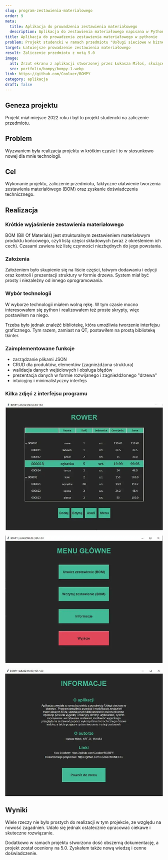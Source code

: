 ```yaml
---
slug: program-zestawienia-materialowego
order: 9
meta:
  title: Aplikacja do prowadzenia zestawienia materiałowego
  description: Aplikacja do zestawienia materiałowego napisana w Pythonie z użyciem Tkinter, ułatwia organizację i zarządzanie zasobami
title: Aplikacja do prowadzenia zestawienia materiałowego w pythonie
problem: Projekt studencki w ramach przedmiotu "Usługi sieciowe w biznesie"
target: Łatwiejsze prowadzenie zestawienia materiałowego
result: Zaliczenie przedmiotu z notą 5.0
image:
  alt: Zrzut ekranu z aplikacji stworzonej przez Łukasza Miłoś, służącej do prowadzenia zestawienia materiałowego
  src: portfolio/bompy/bompy-1.webp
link: https://github.com/Coolxer/BOMPY
category: aplikacja
draft: false
---
```


## Geneza projektu

Projekt miał miejsce 2022 roku i był to projekt studencki na zaliczenie przedmiotu.

## Problem

Wyzwaniem była realizacja projektu w krótkim czasie i to w stosunkowo nowej dla mnie technologii.

## Cel

Wykonanie projektu, zaliczenie przedmiotu, faktyczne ułatwienie tworzenia zestawienia materiałówego (BOM) oraz zyskanie doświadczenia technicznego.

## Realizacja

### Krótkie wyjaśnienie zestawienia materiałowego

BOM (Bill Of Materials) jest strukturalnym zestawieniem materiałowym produktu końcowego, czyli listą części składowych (wraz z określeniem ich cech). Czasami zawiera też listę czynności niezbędnych do jego powstania.

### Założenia

Założeniem było skupienie się na liście części, łatwym dodawaniu i edycji oraz kontroli i prezentacji struktury w formie drzewa. System miał być prosty i niezależny od innego oprogramowania.

### Wybór technologii

W wyborze technologii miałem wolną rękę. W tym czasie mocno interesowałem się python i realizowałem też proste skrypty, więc postawiłem na niego.

Trzeba było jednak znaleźć bibliotekę, która umożliwia tworzenie interfejsu graficznego. Tym razem, zamiast na QT, postawiłem na prostą bibliotekę tkinter.

### Zaimplementowane funkcje

- zarządzanie plikami JSON
- CRUD dla produktów, elementów (zagnieżdżona struktura)
- walidacja danych wejściowych i obsługa błędów
- prezentacja danych w formie rozwijanego i zagnieżdżonego "drzewa"
- intuicyjny i minimalistyczny interfejs

### Kilka zdjęć z interfejsu programu

![Widok drzewa w aplikacji bompy do zarządzania zestawieniami materiałowymi](../../assets/images/portfolio/bompy/bompy-1.webp)

![Widok menu w aplikacji bompy do zarządzania zestawieniami materiałowymi](../../assets/images/portfolio/bompy/bompy-2.webp)

![Ekran informacyjny aplikacji bompy do zarządzania zestawieniami materiałowymi](../../assets/images/portfolio/bompy/bompy-3.webp)

## Wyniki

Wiele rzeczy nie było prostych do realizacji w tym projekcie, ze względu na nowość zagadnień. Udało się jednak ostatecznie opracować ciekawe i skuteczne rozwiązanie.

Dodatkowo w ramach projektu stworzono dość obszerną dokumentację, a projekt został oceniony na 5.0. Zyskałem także nową wiedzę i cenne doświadczenie.
